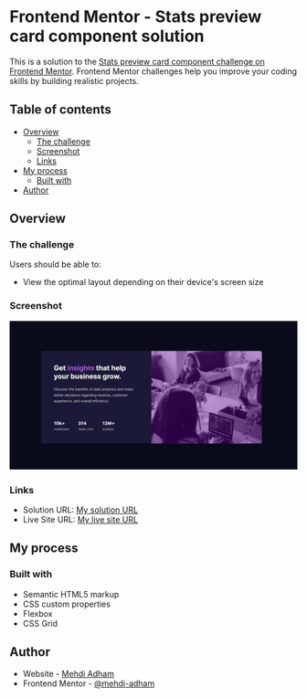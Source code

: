 # Frontend Mentor - Stats preview card component solution

This is a solution to the [Stats preview card component challenge on Frontend Mentor](https://www.frontendmentor.io/challenges/stats-preview-card-component-8JqbgoU62). Frontend Mentor challenges help you improve your coding skills by building realistic projects. 

## Table of contents

- [Overview](#overview)
  - [The challenge](#the-challenge)
  - [Screenshot](#screenshot)
  - [Links](#links)
- [My process](#my-process)
  - [Built with](#built-with)
- [Author](#author)



## Overview

### The challenge

Users should be able to:

- View the optimal layout depending on their device's screen size

### Screenshot

![](images/screenshot.jpg)


### Links

- Solution URL: [My solution URL](https://www.frontendmentor.io/profile/mehdi-adham)
- Live Site URL: [My live site URL](https://mehdi-adham.github.io/stats-preview-card-component)

## My process

### Built with

- Semantic HTML5 markup
- CSS custom properties
- Flexbox
- CSS Grid



## Author

- Website - [Mehdi Adham](https://github.com/mehdi-adham)
- Frontend Mentor - [@mehdi-adham](https://www.frontendmentor.io/profile/mehdi-adham)
